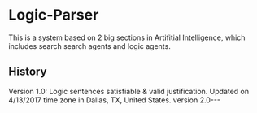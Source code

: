 # Logic-Parser
This is a system based on 2 big sections in Artifitial Intelligence, which includes search search agents and logic agents.

## History
Version 1.0: Logic sentences satisfiable & valid justification. Updated on 4/13/2017 time zone in Dallas, TX, United States.
version 2.0---
